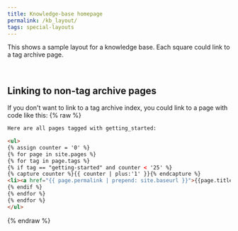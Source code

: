 ```yaml
---
title: Knowledge-base homepage
permalink: /kb_layout/
tags: special-layouts
---
```


This shows a sample layout for a knowledge base. Each square could link to a tag archive page. 


<div class="row">
          <div class="col-md-4"><a href="{{ "/tag-getting-started" | prepend: site.baseurl }}"><i class="fa fa-server fa-7x border"></i></a></div>
          <div class="col-md-4"><a href="{{ "/tag-overview" | prepend: site.baseurl }}"><i class="fa fa-bar-chart-o fa-7x border"></i></a></div>
          <div class="col-md-4"><a href="{{ "/tag-single-sourcing" | prepend: site.baseurl }}"><i class="fa fa-code fa-7x border"></i></a></div>
</div>
<p>&nbsp;</p>
<div class="row">
          <div class="col-md-4"><a href="{{ "/tag-publishing" | prepend: site.baseurl }}"><i class="fa fa-dashboard fa-7x border"></i></a></div>
          <div class="col-md-4"><a href="{{ "/tag-special-layouts" | prepend: site.baseurl }}"><i class="fa fa-desktop fa-7x border"></i></a></div>
          <div class="col-md-4"><a href="{{ "/tag-formtting" | prepend: site.baseurl }}"><i class="fa fa-cloud fa-7x border"></i></a></div>
</div>
        
        
        
## Linking to non-tag archive pages

If you don't want to link to a tag archive index, you could link to a page with code like this:
{% raw %}
```html
Here are all pages tagged with getting_started:

<ul>
{% assign counter = '0' %}
{% for page in site.pages %}
{% for tag in page.tags %}
{% if tag == "getting-started" and counter < '25' %}
{% capture counter %}{{ counter | plus:'1' }}{% endcapture %}
<li><a href="{{ page.permalink | prepend: site.baseurl }}">{{page.title}}</a></li>
{% endif %}
{% endfor %}
{% endfor %} 
</ul>
```
{% endraw %}
